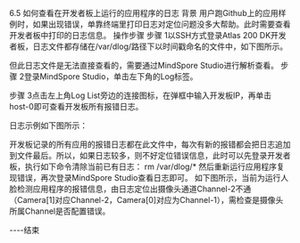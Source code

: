 6.5 如何查看在开发者板上运行的应用程序的日志
背景
用户跑Github上的应用样例时，如果出现错误，单靠终端里打印日志对定位问题没多大帮助。此时需要查看开发者板中打印的日志信息。
操作步骤
步骤 1以SSH方式登录Atlas 200 DK开发者板，日志文件都存储在/var/dlog/路径下以时间戳命名的文件中，如下图所示。

但此日志文件是无法直接查看的，需要通过MindSpore Studio进行解析查看。
步骤 2登录MindSpore Studio，单击左下角的Log标签。

步骤 3点击左上角Log List旁边的连接图标，在弹框中输入开发板IP，再单击host-0即可查看开发板所有报错日志。

日志示例如下图所示：

开发板记录的所有应用的报错日志都在此文件中，每次有新的报错都会把日志追加到文件最后。所以，如果日志较多，则不好定位错误信息，此时可以先登录开发者板，执行如下命令清除当前已有日志：
rm /var/dlog/*
然后重新运行应用程序复现错误，再次登录MindSpore Studio查看日志即可。
如下图所示，当前为运行人脸检测应用程序的报错信息，由日志定位出摄像头通道Channel-2不通（Camera[1]对应Channel-2，Camera[0]对应为Channel-1），需检查是摄像头所属Channel是否配置错误。

----结束